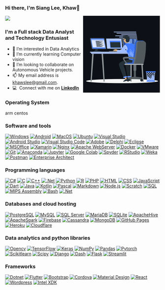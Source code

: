 ### Hi there, I'm Siang Lee, Khaw👋
<img align="right" height="250px" width="250px" alt="GIF" src="animation_work.gif" />![](https://komarev.com/ghpvc/?username=khawslee&color=green)</div>

### I'm a Full stack Data Analyst and Technology Entusiast

- 👀 I’m interested in Data Analytics
- 🌱 I’m currently learning Computer vision
- 💞️ I’m looking to collaborate on Autonomous Vehicle projects.
- 📫 My email address is khawslee@gmail.com.
- :computer: &nbsp;Connect with me on **[LinkedIn]**

[linkedin]: https://www.linkedin.com/in/khawslee "Siang Lee, Khaw LinkedIn"

### Operating System

<p>
arm
centos
</p>

### Software and tools

<p>
    <a href="#"><img alt="Windows" src="https://img.shields.io/badge/Windows-175DDC.svg?logo=windows&logoColor=white"></a>
    <a href="#"><img alt="Android" src="https://img.shields.io/badge/Android-3DDC84?logo=android&logoColor=white"></a>
    <a href="#"><img alt="MacOS" src="https://img.shields.io/badge/Macos-000000.svg?logo=macos&logoColor=white"></a>
    <a href="#"><img alt="Ubuntu" src="https://img.shields.io/badge/Ubuntu-d64613.svg?logo=ubuntu&logoColor=white"></a>
    <a href="#"><img alt="Visual Studio" src="https://img.shields.io/badge/Visual%20Studio%20-572390.svg?logo=visual-studio&logoColor=white"></a>
    <a href="#"><img alt="Android Studio" src="https://img.shields.io/badge/Android%20Studio-008678.svg?logo=android-studio&logoColor=white"></a>    
    <a href="#"><img alt="Visual Studio Code" src="https://img.shields.io/badge/Visual%20Studio%20Code-0078d7.svg?logo=visual-studio-code&logoColor=white"></a>    
    <a href="#"><img alt="Adobe" src="https://img.shields.io/badge/Adobe-FF0000.svg?logo=adobe&logoColor=white"></a>
    <a href="#"><img alt="Delphi" src="https://img.shields.io/badge/Delphi-D6232F?logo=delphi&logoColor=white"></a>
    <a href="#"><img alt="Eclipse" src="https://img.shields.io/badge/Eclipse-2a1e52?logo=eclipseide&logoColor=white"></a>
    <a href="#"><img alt="MSOffice" src="https://img.shields.io/badge/Microsoft%20Office-28528e?logo=microsoftoffice&logoColor=white"></a>
    <a href="#"><img alt="Xamarin" src="https://img.shields.io/badge/Xamarin-3498db?logo=xamarin&logoColor=white"></a>
    <a href="#"><img alt="Nginx" src="https://img.shields.io/badge/Nginx-018e36?logo=nginx&logoColor=white"></a>
    <a href="#"><img alt="Apache WebServer" src="https://img.shields.io/badge/Apache%20Web-e68822?logo=apache&logoColor=white"></a>
    <a href="#"><img alt="Docker" src="https://img.shields.io/badge/Docker-228ee1?logo=docker&logoColor=white"></a>
    <a href="#"><img alt="VMware" src="https://img.shields.io/badge/VMware-e78400?logo=vmware&logoColor=white"></a>
    <a href="#"><img alt="Git" src="https://img.shields.io/badge/Git-F05033.svg?logo=git&logoColor=white"></a>
    <a href="#"><img alt="Anaconda" src="https://img.shields.io/badge/Anaconda-3ba745.svg?logo=anaconda&logoColor=white"></a>    
    <a href="#"><img alt="Jupyter" src="https://img.shields.io/badge/Jupyter-f37726.svg?logo=Jupyter&logoColor=white"></a>
    <a href="#"><img alt="Google Colab" src="https://img.shields.io/badge/Google Colab-dc6b09.svg?logo=googlecolab&logoColor=white"></a>
    <a href="#"><img alt="Spyder" src="https://img.shields.io/badge/Spyder%20IDE-e21b22?logo=spyderide&logoColor=white"></a>
    <a href="#"><img alt="RStudio" src="https://img.shields.io/badge/R%20Studio-2064b4?logo=rstudio&logoColor=white"></a>
    <a href="#"><img alt="Weka" src="https://img.shields.io/badge/Weka-2892e8?logo=WakaTime&logoColor=white"></a>
    <a href="#"><img alt="Postman" src="https://img.shields.io/badge/Postman-e95723?logo=postman&logoColor=white"></a>
    <a href="#"><img alt="Enterprise Architect" src="https://img.shields.io/badge/Enterprise%20Architect-073d74?logo=logoColor=white"></a>
</p>

### Programming languages

<p>
    <a href="#"><img alt="C#" src="https://img.shields.io/badge/C%23-68217A?logo=csharp&logoColor=white"></a>
    <a href="#"><img alt="C" src="https://img.shields.io/badge/C-03599C?logo=c&logoColor=white"></a>
    <a href="#"><img alt="C++" src="https://img.shields.io/badge/C++-9C033A?logo=cplusplus&logoColor=white"></a>
    <a href="#"><img alt=".Net" src="https://img.shields.io/badge/Asp.net-175DDC.svg?logo=dotnet&logoColor=white"></a>
    <a href="#"><img alt="Python" src="https://img.shields.io/badge/Python-14354C.svg?logo=python&logoColor=white"></a>
    <a href="#"><img alt="R" src="https://img.shields.io/badge/R-276DC3.svg?logo=r&logoColor=white"></a>
    <a href="#"><img alt="PHP" src="https://img.shields.io/badge/PHP-777BB4.svg?logo=php&logoColor=white"></a>
    <a href="#"><img alt="HTML" src="https://img.shields.io/badge/HTML-E34F26.svg?logo=html5&logoColor=white"></a>
    <a href="#"><img alt="CSS" src="https://img.shields.io/badge/CSS-1572B6.svg?logo=css3&logoColor=white"></a>
    <a href="#"><img alt="JavaScript" src="https://img.shields.io/badge/JavaScript-F7DF1E.svg?logo=javascript&logoColor=black"></a>
    <a href="#"><img alt="Dart" src="https://img.shields.io/badge/Dart-15A6C4.svg?logo=dart&logoColor=white"></a>
    <a href="#"><img alt="Java" src="https://img.shields.io/badge/Java-007396.svg?logo=java&logoColor=white"></a>
    <a href="#"><img alt="Kotlin" src="https://img.shields.io/badge/Kotlin-0095D5.svg?logo=Kotlin&logoColor=white"></a>
    <a href="#"><img alt="Pascal" src="https://img.shields.io/badge/Pascal-008080.svg?logo=Product%20Hunt&logoColor=white"></a>
    <a href="#"><img alt="Markdown" src="https://img.shields.io/badge/Markdown-000000.svg?logo=markdown&logoColor=white"></a>
    <a href="#"><img alt="Node.js" src="https://img.shields.io/badge/Node.js-43853D.svg?logo=node.js&logoColor=white"></a>
    <a href="#"><img alt="Scratch" src="https://img.shields.io/badge/Scratch-4D97FF.svg?logo=scratch&logoColor=white"></a>
    <a href="#"><img alt="SQL" src="https://custom-icon-badges.herokuapp.com/badge/SQL-025E8C.svg?logo=database&logoColor=white"></a>
    <a href="#"><img alt="MIPS Assembly" src="https://custom-icon-badges.herokuapp.com/badge/Assembly-525252.svg?logo=asm-hex&logoColor=white"></a>
    <a href="#"><img alt="Bash" src="https://img.shields.io/badge/Bash-121011.svg?logo=gnu-bash&logoColor=white"></a>
    <a href="#"><img alt=".Net" src="https://img.shields.io/badge/Processing-0564ff.svg?logo=processingfoundation&logoColor=white"></a>
</p>

### Databases and cloud hosting

<p>
    <a href="#"><img alt="PostgreSQL" src ="https://img.shields.io/badge/PostgreSQL-316192.svg?logo=postgresql&logoColor=white"></a>
    <a href="#"><img alt="MySQL" src="https://img.shields.io/badge/MySQL-00f.svg?logo=mysql&logoColor=white"></a>
    <a href="#"><img alt="SQL Server" src ="https://img.shields.io/badge/SQL%20Server-a61924.svg?logo=microsoftsqlserver&logoColor=white"></a>
    <a href="#"><img alt="MariaDB" src ="https://img.shields.io/badge/MariaDB-002d40.svg?logo=mariadb&logoColor=white"></a>
    <a href="#"><img alt="SQLite" src ="https://img.shields.io/badge/SQLite-0979c5.svg?logo=sqlite&logoColor=white"></a>
    <a href="#"><img alt="ApacheHive" src ="https://img.shields.io/badge/Apache%20Hive-f0e21f.svg?logo=apachehive&logoColor=black"></a>
    <a href="#"><img alt="ApacheSpark" src ="https://img.shields.io/badge/Apache%20Spark-d6551b.svg?logo=apachespark&logoColor=white"></a>
    <a href="#"><img alt="Firebase" src ="https://img.shields.io/badge/Firebase-e97b0a.svg?logo=firebase&logoColor=white"></a>
    <a href="#"><img alt="Cassandra" src ="https://img.shields.io/badge/Cassandra-1d657e.svg?logo=apachecassandra&logoColor=white"></a>
    <a href="#"><img alt="MongoDB" src ="https://img.shields.io/badge/MongoDB-419441.svg?logo=mongodb&logoColor=white"></a>
    <a href="#"><img alt="GitHub Pages" src="https://img.shields.io/badge/GitHub%20Pages-327FC7.svg?logo=github&logoColor=white"></a>
    <a href="#"><img alt="Heroku" src="https://img.shields.io/badge/Heroku-430098.svg?logo=heroku&logoColor=white"></a>
    <a href="#"><img alt="Cloudflare" src="https://img.shields.io/badge/Cloudflare-f48120.svg?logo=cloudflare&logoColor=white"></a>    
</p>

### Data analytics and python libraries

<p>
    <a href="#"><img alt="Opencv" src="https://img.shields.io/badge/Opencv-0000f2.svg?logo=opencv&logoColor=white"></a>
    <a href="#"><img alt="TensorFlow" src="https://img.shields.io/badge/TensorFlow-FF6F00.svg?logo=TensorFlow&logoColor=white"></a>
    <a href="#"><img alt="Keras" src="https://img.shields.io/badge/Keras-D00000.svg?logo=Keras&logoColor=white"></a>    <a href="#"><img alt="NumPy" src="https://img.shields.io/badge/Numpy-013243.svg?logo=numpy&logoColor=white"></a>
    <a href="#"><img alt="Pandas" src="https://img.shields.io/badge/Pandas-150458.svg?logo=pandas&logoColor=white"></a>
    <a href="#"><img alt="Pytorch" src="https://img.shields.io/badge/Pytorch-e2482a.svg?logo=pytorch&logoColor=white"></a>
    <a href="#"><img alt="Scikitlearn" src="https://img.shields.io/badge/Scikit learn-3191c3.svg?logo=scikitlearn&logoColor=white"></a>
    <a href="#"><img alt="Scipy" src="https://img.shields.io/badge/Scipy-00509e.svg?logo=scipy&logoColor=white"></a>
    <a href="#"><img alt="Django" src="https://img.shields.io/badge/Django-150458.svg?logo=Django&logoColor=white"></a>
    <a href="#"><img alt="Dash" src="https://img.shields.io/badge/Dash-0f94f1.svg?logo=dash&logoColor=white"></a>
    <a href="#"><img alt="Flask" src="https://img.shields.io/badge/Flask-150458.svg?logo=Flask&logoColor=white"></a>
    <a href="#"><img alt="Streamlit" src="https://img.shields.io/badge/Streamlit-ff4b4b.svg?logo=streamlit&logoColor=white"></a>
</p>

### Frameworks

<p>
    <a href="#"><img alt="Dotnet" src="https://img.shields.io/badge/Dotnet-4d29c9.svg?logo=dotnet&logoColor=white"></a>
    <a href="#"><img alt="Flutter" src="https://img.shields.io/badge/Flutter-02569B.svg?logo=flutter&logoColor=white"></a>
    <a href="#"><img alt="Bootstrap" src="https://img.shields.io/badge/Bootstrap-7952B3.svg?logo=bootstrap&logoColor=white"></a>
    <a href="#"><img alt="Cordova" src="https://img.shields.io/badge/-Cordova-E8E8E8?logo=apache-cordova&logoColor=black"></a>
    <a href="#"><img alt="Material Design" src="https://img.shields.io/badge/Material%20Design-0081CB.svg?logo=material-design&logoColor=white"></a>
    <a href="#"><img alt="React" src="https://img.shields.io/badge/React-20232a.svg?logo=react&logoColor=%2361DAFB"></a>
    <a href="#"><img alt="Wordpress" src="https://img.shields.io/badge/Wordpress-21759B?logo=wordpress&logoColor=white"></a>
    <a href="#"><img alt="Intel XDK" src="https://img.shields.io/badge/Intel%20XDK-1f458e?logo=intel&logoColor=white"></a>
</p>
